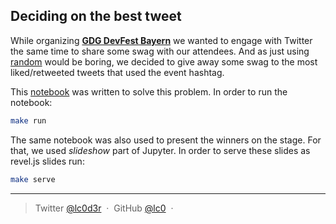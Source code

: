 ## Deciding on the best tweet

While organizing [**GDG DevFest Bayern**](https://bayern.devfest.de/) we wanted to engage with Twitter
the same time to share some swag with our attendees.
And as just using [random](https://www.random.org/lists/) would be boring, we decided to give away some swag to the most liked/retweeted tweets that used the event hashtag.

This [notebook](raffle.ipynb) was written to solve this problem. In order to run the notebook:

```bash
make run
```

The same notebook was also used to present the winners on the stage.
For that, we used *slideshow* part of Jupyter. In order to serve these slides as revel.js slides run:

```bash
make serve
```


---
> Twitter [@lc0d3r](https://twitter.com/lc0d3r) &nbsp;&middot;&nbsp;
> GitHub [@lc0](https://github.com/lc0) &nbsp;&middot;&nbsp;